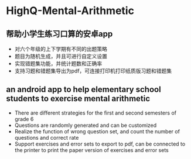 # HighQ-Mental-Arithmetic
## 帮助小学生练习口算的安卓app
- 对六个年级的上下学期有不同的出题策略
- 题目为随机生成，并且可进行自定义设置
- 实现错题集功能，并统计题数和正确率
- 支持习题和错题集导出为pdf，可连接打印机打印纸质版习题和错题集
## an android app to help elementary school students to exercise mental arithmetic
- There are different strategies for the first and second semesters of grade 6
- Questions are randomly generated and can be customized
- Realize the function of wrong question set, and count the number of questions and correct rate
- Support exercises and error sets to export to pdf, can be connected to the printer to print the paper version of exercises and error sets
